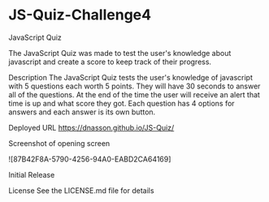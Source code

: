# JS-Quiz-Challenge4

JavaScript Quiz

The JavaScript Quiz was made to test the user's knowledge about javascript and create a score to keep track of their progress. 

Description
The JavaScript Quiz tests the user's knowledge of javascript with 5 questions each worth 5 points. They will have 30 seconds to answer all of the questions. At the end of the time the user will receive an alert that time is up and what score they got. Each question has 4 options for answers and each answer is its own button. 

Deployed URL
https://dnasson.github.io/JS-Quiz/

Screenshot of opening screen


![87B42F8A-5790-4256-94A0-EABD2CA64169]


Initial Release

License
See the LICENSE.md file for details
